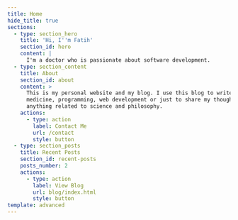 ```yaml
---
title: Home
hide_title: true
sections:
  - type: section_hero
    title: 'Hi, I''m Fatih'
    section_id: hero
    content: |
      I'm a doctor who is passionate about software development.
  - type: section_content
    title: About
    section_id: about
    content: >
      This is my personal website and my blog. I use this blog to write about
      medicine, programming, web development or just to share my thoughts about
      anything related to science and philosophy.
    actions:
      - type: action
        label: Contact Me
        url: /contact
        style: button
  - type: section_posts
    title: Recent Posts
    section_id: recent-posts
    posts_number: 2
    actions:
      - type: action
        label: View Blog
        url: blog/index.html
        style: button
template: advanced
---
```

